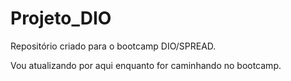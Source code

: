 # Projeto_DIO

Repositório criado para o bootcamp DIO/SPREAD.

Vou atualizando por aqui enquanto for caminhando no bootcamp.
